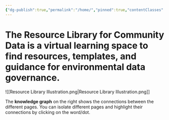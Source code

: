 ```yaml
---
{"dg-publish":true,"permalink":"/home/","pinned":true,"contentClasses":"img-grid cards","tags":["gardenEntry","gardenEntry"]}
---
```


# The Resource Library for Community Data is a virtual learning space to find resources, templates, and guidance for environmental data governance. 

![[Resource Library Illustration.png\|Resource Library Illustration.png]]




The **knowledge graph** on the right shows the connections between the different pages. You can isolate different pages and highlight their connections by clicking on the word/dot. 

